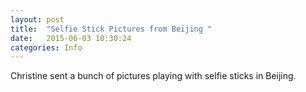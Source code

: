 ```yaml
---
layout: post
title:  "Selfie Stick Pictures from Beijing "
date:   2015-06-03 10:30:24
categories: Info
---
```

 
 Christine sent a bunch of pictures playing with selfie sticks in Beijing. 
 
 